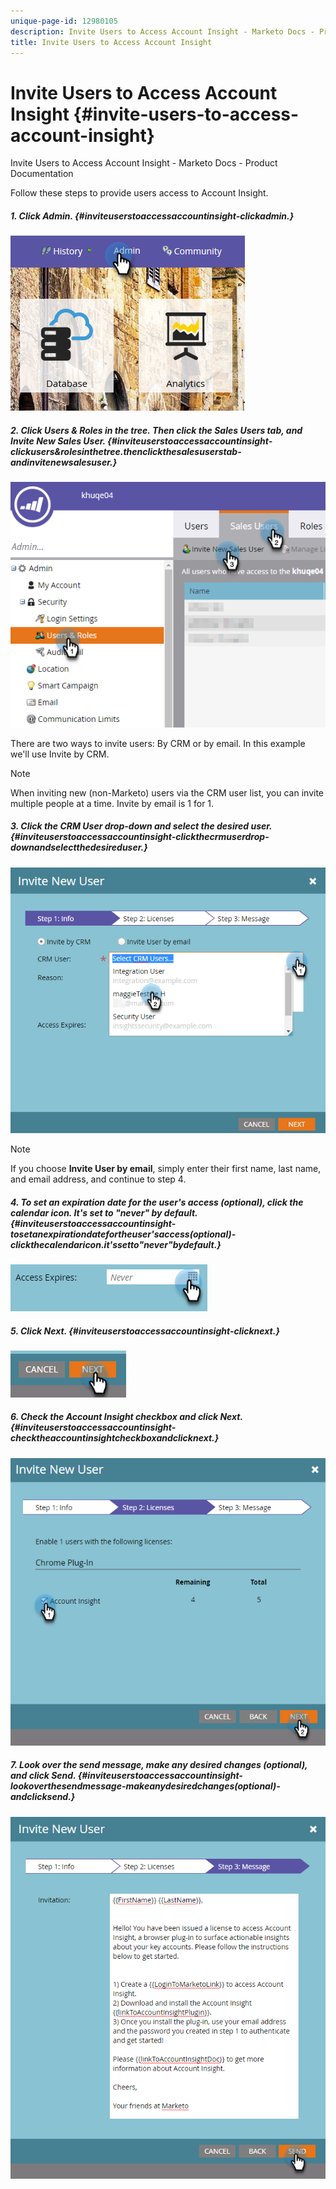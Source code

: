 ```yaml
---
unique-page-id: 12980105
description: Invite Users to Access Account Insight - Marketo Docs - Product Documentation
title: Invite Users to Access Account Insight
---
```


# Invite Users to Access Account Insight {#invite-users-to-access-account-insight}

Invite Users to Access Account Insight - Marketo Docs - Product Documentation

Follow these steps to provide users access to Account Insight.

##### 1. Click Admin. {#inviteuserstoaccessaccountinsight-clickadmin.}

![](assets/admin-1.png)

##### 2. Click Users & Roles in the tree. Then click the Sales Users tab, and Invite New Sales User. {#inviteuserstoaccessaccountinsight-clickusers&rolesinthetree.thenclickthesalesuserstab-andinvitenewsalesuser.}

![](assets/two-6.png)

There are two ways to invite users: By CRM or by email. In this example we'll use Invite by CRM.

>[!NOTE]
>
>When inviting new (non-Marketo) users via the CRM user list, you can invite multiple people at a time. Invite by email is 1 for 1.

##### 3. Click the CRM User drop-down and select the desired user. {#inviteuserstoaccessaccountinsight-clickthecrmuserdrop-downandselectthedesireduser.}

![](assets/three-5.png)

>[!NOTE]
>
>If you choose **Invite User by email**, simply enter their first name, last name, and email address, and continue to step 4.

##### 4. To set an expiration date for the user's access (optional), click the calendar icon. It's set to "never" by default. {#inviteuserstoaccessaccountinsight-tosetanexpirationdatefortheuser'saccess(optional)-clickthecalendaricon.it'ssetto"never"bydefault.}

![](assets/four-5.png)

##### 5. Click Next. {#inviteuserstoaccessaccountinsight-clicknext.}

![](assets/five-5.png)

##### 6. Check the Account Insight checkbox and click Next. {#inviteuserstoaccessaccountinsight-checktheaccountinsightcheckboxandclicknext.}

![](assets/six-3.png)

##### 7. Look over the send message, make any desired changes (optional), and click Send. {#inviteuserstoaccessaccountinsight-lookoverthesendmessage-makeanydesiredchanges(optional)-andclicksend.}

![](assets/seven-2.png)


